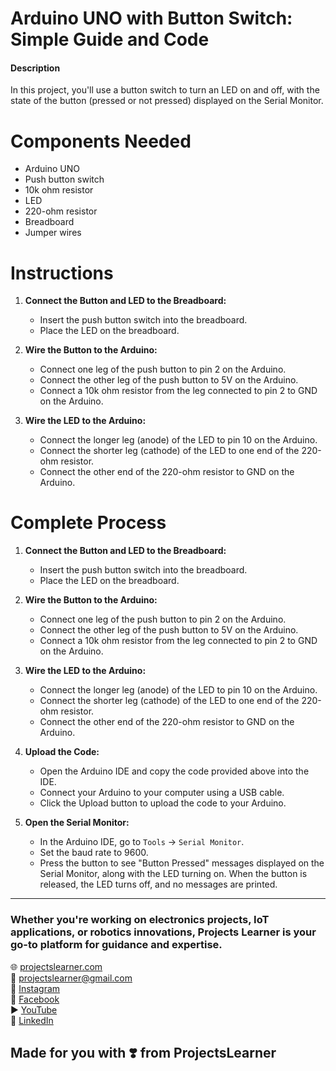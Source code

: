 # Arduino UNO with Button Switch: Simple Guide and Code

#### Description
In this project, you'll use a button switch to turn an LED on and off, with the state of the button (pressed or not pressed) displayed on the Serial Monitor.

# Components Needed
- Arduino UNO
- Push button switch
- 10k ohm resistor
- LED
- 220-ohm resistor
- Breadboard
- Jumper wires

# Instructions

1. **Connect the Button and LED to the Breadboard:**
   - Insert the push button switch into the breadboard.
   - Place the LED on the breadboard.

2. **Wire the Button to the Arduino:**
   - Connect one leg of the push button to pin 2 on the Arduino.
   - Connect the other leg of the push button to 5V on the Arduino.
   - Connect a 10k ohm resistor from the leg connected to pin 2 to GND on the Arduino.

3. **Wire the LED to the Arduino:**
   - Connect the longer leg (anode) of the LED to pin 10 on the Arduino.
   - Connect the shorter leg (cathode) of the LED to one end of the 220-ohm resistor.
   - Connect the other end of the 220-ohm resistor to GND on the Arduino.

# Complete Process
1. **Connect the Button and LED to the Breadboard:**
   - Insert the push button switch into the breadboard.
   - Place the LED on the breadboard.

2. **Wire the Button to the Arduino:**
   - Connect one leg of the push button to pin 2 on the Arduino.
   - Connect the other leg of the push button to 5V on the Arduino.
   - Connect a 10k ohm resistor from the leg connected to pin 2 to GND on the Arduino.

3. **Wire the LED to the Arduino:**
   - Connect the longer leg (anode) of the LED to pin 10 on the Arduino.
   - Connect the shorter leg (cathode) of the LED to one end of the 220-ohm resistor.
   - Connect the other end of the 220-ohm resistor to GND on the Arduino.

4. **Upload the Code:**
   - Open the Arduino IDE and copy the code provided above into the IDE.
   - Connect your Arduino to your computer using a USB cable.
   - Click the Upload button to upload the code to your Arduino.

5. **Open the Serial Monitor:**
   - In the Arduino IDE, go to `Tools` -> `Serial Monitor`.
   - Set the baud rate to 9600.
   - Press the button to see "Button Pressed" messages displayed on the Serial Monitor, along with the LED turning on. When the button is released, the LED turns off, and no messages are printed.

---

### Whether you're working on electronics projects, IoT applications, or robotics innovations, Projects Learner is your go-to platform for guidance and expertise.

🌐 [projectslearner.com](https://www.projectslearner.com)  
📧 [projectslearner@gmail.com](mailto:projectslearner@gmail.com)  
📸 [Instagram](https://www.instagram.com/projectslearner/)  
📘 [Facebook](https://www.facebook.com/projectslearner)  
▶️ [YouTube](https://www.youtube.com/@ProjectsLearner)  
📘 [LinkedIn](https://www.linkedin.com/in/projectslearner)  

## Made for you with ❣️ from ProjectsLearner